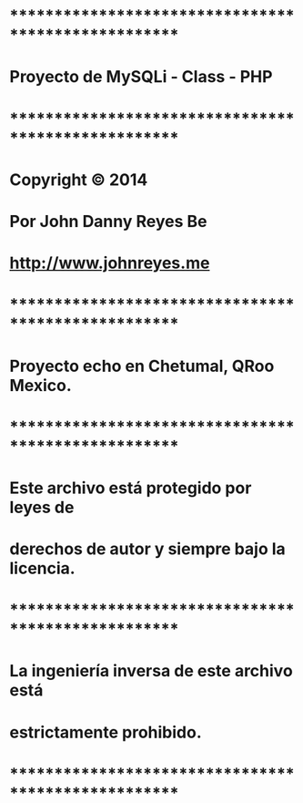 # ***************************************************
#  Proyecto de MySQLi - Class - PHP               
# ***************************************************
#  Copyright © 2014                               
#                     Por John Danny Reyes Be     
#                     http://www.johnreyes.me     
# ***************************************************
#  Proyecto echo en Chetumal, QRoo Mexico.
# ***************************************************
#  Este archivo está protegido por leyes de
#  derechos de autor y siempre bajo la licencia.
# ***************************************************
#  La ingeniería inversa de este archivo está
#  estrictamente prohibido.
# ***************************************************

